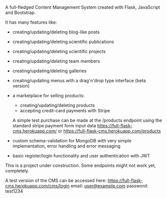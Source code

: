 A full-fledged Content Management System created with Flask, JavaScript and Bootstrap.

It has many features like:
- creating/updating/deleting blog-like posts
- creating/updating/deleting scientific publications
- creating/updating/deleting scientific projects
- creating/updating/deleting team members
- creating/updating/deleting galleries

- creating/updating menus with a drag'n'drop type interface (beta version)

- a marketplace for selling products:
    - creating/updating/deleting products
    - accepting credit-card payments with Stripe

    A simple test purchase can be made at the /products endpoint using the standard stripe payment form input data
    https://full-flask-cms.herokuapp.com/ or https://full-flask-cms.herokuapp.com/products

- custom schema-validation for MongoDB with very simple implementation, error handling and error messaging

- basic register/login functionality and user authentication with JWT


This is a project under construction. Some endpoints might not work yet, completely.

A test version of the CMS can be accessed here:
https://full-flask-cms.herokuapp.com/cms/login
email: user@example.com
password: test1234

